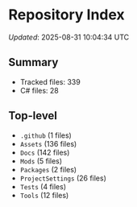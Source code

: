 # Repository Index

_Updated_: 2025-08-31 10:04:34 UTC

## Summary
- Tracked files: 339
- C# files: 28

## Top-level
- `.github` (1 files)
- `Assets` (136 files)
- `Docs` (142 files)
- `Mods` (5 files)
- `Packages` (2 files)
- `ProjectSettings` (26 files)
- `Tests` (4 files)
- `Tools` (12 files)

